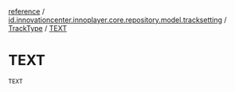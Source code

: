 [reference](../../index.md) / [id.innovationcenter.innoplayer.core.repository.model.tracksetting](../index.md) / [TrackType](index.md) / [TEXT](./-t-e-x-t.md)

# TEXT

`TEXT`